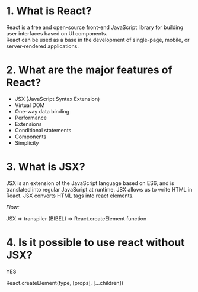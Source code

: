 # 1. What is React?

React is a free and open-source front-end JavaScript library for building user interfaces based on UI components.  
React can be used as a base in the development of single-page, mobile, or server-rendered applications.

# 2. What are the major features of React?

- JSX (JavaScript Syntax Extension)
- Virtual DOM
- One-way data binding
- Performance
- Extensions
- Conditional statements
- Components
- Simplicity

# 3. What is JSX?

JSX is an extension of the JavaScript language based on ES6, and is translated into regular JavaScript at runtime.
JSX allows us to write HTML in React.
JSX converts HTML tags into react elements.

_Flow:_

JSX => transpiler (BIBEL) => React.createElement function

# 4. Is it possible to use react without JSX?

YES

React.createElement(type, [props], [...children])
